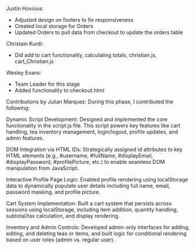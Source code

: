 Justin Hovious:
- Adjusted design on footers to fix responsiveness 
- Created local storage for Orders 
- Updated Orders to pull data from checkout to update the orders table


Christain Kurdi:
- Did add to cart functionality, calculating totals, christian.js, cart_Christian.js

Wesley Evans:
- Team Leader for this stage
- Added functionality to checkout.html

Contributions by Julian Marquez:
During this phase, I contributed the following:

Dynamic Script Development: Designed and implemented the core functionality in the script.js file. This script powers key features like cart handling, tea inventory management, login/logout, profile updates, and admin features.

DOM Integration via HTML IDs: Strategically assigned id attributes to key HTML elements (e.g., #username, #fullName, #displayEmail, #displayPassword, #profilePicture, etc.) to enable seamless DOM manipulation from JavaScript.

Interactive Profile Page Logic: Enabled profile rendering using localStorage data to dynamically populate user details including full name, email, password masking, and profile picture.

Cart System Implementation: Built a cart system that persists across sessions using localStorage, including item addition, quantity handling, subtotal/tax calculation, and display rendering.

Inventory and Admin Controls: Developed admin-only interfaces for adding, editing, and deleting teas or items, and built logic for conditional rendering based on user roles (admin vs. regular user).
